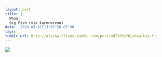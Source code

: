 ```yaml
---
layout: post
title: |-
  Whoa!
  Big Fish (via karenwrenn)
date: '2010-03-31T13:07:56-07:00'
tags: 
tumblr_url: http://alexhwilliams.tumblr.com/post/487285670/whoa-big-fish-via-karenwrenn
---
```

<img src="http://25.media.tumblr.com/tumblr_l05x98rnuv1qz5a5ao1_500.jpg"/>
